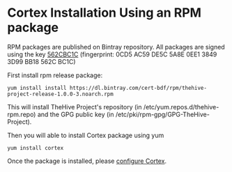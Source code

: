# Cortex Installation Using an RPM package

RPM packages are published on Bintray repository. All packages are signed using the key [562CBC1C](/PGP-PUBLIC-KEY)
(fingerprint: 0CD5 AC59 DE5C 5A8E 0EE1  3849 3D99 BB18 562C BC1C)

First install rpm release package:
```
yum install install https://dl.bintray.com/cert-bdf/rpm/thehive-project-release-1.0.0-3.noarch.rpm
```
This will install TheHive Project's repository (in /etc/yum.repos.d/thehive-rpm.repo) and the GPG public key (in
/etc/pki/rpm-gpg/GPG-TheHive-Project).
 
Then you will able to install Cortex package using yum
```
yum install cortex
```

Once the package is installed, please [configure Cortex](../admin/configuration.md).
